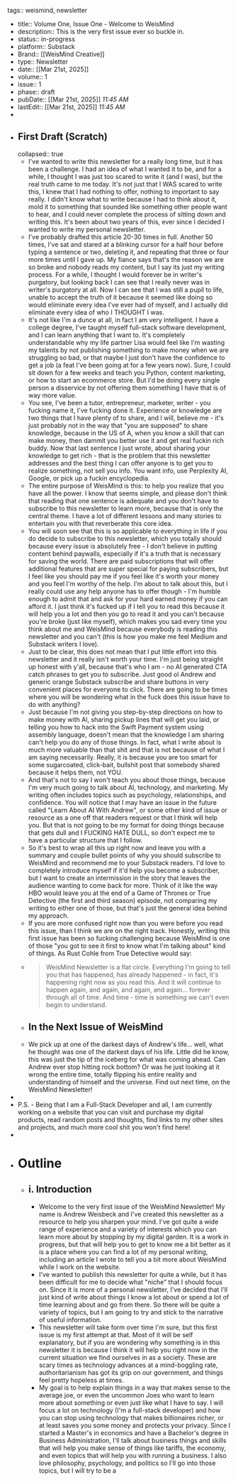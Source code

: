 tags:: weismind, newsletter

- title:: Volume One, Issue One - Welcome to WeisMind
- description:: This is the very first issue ever so buckle in.
- status:: in-progress
- platform:: Substack
- Brand:: [[WeisMind Creative]]
- type:: Newsletter
- date:: [[Mar 21st, 2025]]
- volume:: 1
- issue:: 1
- phase:: draft
- pubDate:: [[Mar 21st, 2025]] *11:45 AM*
- lastEdit:: [[Mar 21st, 2025]] *11:45 AM*
-
- ## First Draft (Scratch)
  collapsed:: true
	- I've wanted to write this newsletter for a really long time, but it has been a challenge. I had an idea of what I wanted it to be, and for a while, I thought I was just too scared to write it (and I was), but the real truth came to me today. It's not just that I WAS scared to write this, I knew that I had nothing to offer, nothing to important to say really. I didn't know what to write because I had to think about it, mold it to something that sounded like something other people want to hear, and I could never complete the process of sitting down and writing this. It's been about two years of this, ever since I decided I wanted to write my personal newsletter.
	- I've probably drafted this article 20-30 times in full. Another 50 times, I've sat and stared at a blinking cursor for a half hour before typing a sentence or two, deleting it, and repeating that three or four more times until I gave up. My fiance says that's the reason we are so broke and nobody reads my content, but I say its just my writing process. For a while, I thought I would forever be in writer's purgatory, but looking back I can see that I really never was in writer's purgatory at all. Now I can see that I was still a pupil to life, unable to accept the truth of it because it  seemed like doing so would eliminate every idea I've ever had of myself, and I actually did eliminate every idea of who I THOUGHT I was.
	- It's not like I'm a dunce at all, in fact I am very intelligent. I have a college degree, I've taught myself full-stack software development, and I can learn anything that I want to. It's completely understandable why my life partner Lisa would feel like I'm wasting my talents by not publishing something to make money when we are struggling so bad, or that maybe I just don't have the confidence to get a job (a feat I've been going at for a few years now). Sure, I could sit down for a few weeks and teach you Python, content marketing, or how to start an ecommerce store. But I'd be doing every single person a disservice by not offering them something I have that is of way more value.
	- You see, I've been a tutor, entrepreneur, marketer, writer - you fucking name it, I've fucking done it. Experience or knowledge are two things that I have plenty of to share, and I will, believe me - it's just probably not in the way that "you are supposed" to share knowledge, because in the US of A, when you know a skill that can make money, then dammit you better use it and get real fuckin rich buddy. Now that last sentence I just wrote, about sharing your knowledge to get rich - that is the problem that this newsletter addresses and the best thing I can offer anyone is to get you to realize something, not sell you info. You want info, use Perplexity AI, Google, or pick up a fuckin encyclopedia.
	- The entire purpose of WeisMind is this: to help you realize that you have all the power. I know that seems simple, and please don't think that reading that one sentence is adequate and you don't have to subscribe to this newsletter to learn more, because that is only the central theme. I have a lot of different lessons and many stories to entertain you with that reverberate this core idea.
	- You will soon see that this is so applicable to everything in life if you do decide to subscribe to this newsletter, which you totally should because every issue is absolutely free - I don't believe in putting content behind paywalls, especially if it's a truth that is necessary for saving the world. There are paid subscriptions that will offer additional features that are super special for paying subscribers, but I feel like you should pay me if you feel like it's worth your money and you feel I'm worthy of the help. I'm about to talk about this, but I really could use any help anyone has to offer though - I'm humble enough to admit that and ask for your hard earned money if you can afford it. I just think it's fucked up if I tell you to read this because it will help you a lot and then you go to read it and you can't because you're broke (just like myself), which makes you sad every time you think about me and WeisMind because everybody is reading this newsletter and you can't (this is how you make me feel Medium and Substack writers I love).
	- Just to be clear, this does not mean that I put little effort into this newsletter and it really isn't worth your time. I'm just being straight up honest with y'all, because that's who I am - no AI generated CTA catch phrases to get you to subscribe. Just good ol Andrew and generic orange Substack subscribe and share buttons in very convenient places for everyone to click. There are going to be times where you will be wondering what in the fuck does this issue have to do with anything?
	- Just because I'm not giving you step-by-step directions on how to make money with AI, sharing pickup lines that will get you laid, or telling you how to hack into the Swift Payment system using assembly language, doesn't mean that the knowledge I am sharing can't help you do any of those things. In fact, what I write about is much more valuable than that shit and that is not because of what I am saying necessarily. Really, it is because you are too smart for some sugarcoated, click-bait, bullshit post that somebody shared because it helps them, not YOU.
	- And that's not to say I won't teach you about those things, because I'm very much going to talk about AI, technology, and marketing. My writing often includes topics such as psychology, relationships, and confidence. You will notice that I may have an issue in the future called "Learn About AI With Andrew", or some other kind of issue or resource as a one off that readers request or that I think will help you. But that is not going to be my format for doing things because that gets dull and I FUCKING HATE DULL, so don't expect me to have a particular structure that I follow.
	- So it's best to wrap all this up right now and leave you with a summary and couple bullet points of why you should subscribe to WeisMind and recommend me to your Substack readers. I'd love to completely introduce myself if it'd help you become a subscriber, but I want to create an intermission in the story that leaves the audience wanting to come back for more. Think of it like the way HBO would leave you at the end of a Game of Thrones or True Detective (the first and third season) episode, not comparing my writing to either one of those, but that's just the general idea behind my approach.
	- If you are more confused right now than you were before you read this issue, than I think we are on the right track. Honestly, writing this first issue has been so fucking challenging because WeisMind is one of those "you got to see it first to know what I'm talking about" kind of things. As Rust Cohle from True Detective would say:
	- > WeisMind Newsletter is a flat circle. Everything I'm going to tell you that has happened, has already happened - in fact, it's happening right now as you read this.  And it will continue to happen again, and again, and again, and again... forever through all of time. And time - time is something we can't even begin to understand.
	- ## In the Next Issue of WeisMind
	- We pick up at one of the darkest days of Andrew's life... well, what he thought was one of the darkest days of his life. Little did he know, this was just the tip of the iceberg for what was coming ahead. Can Andrew ever stop hitting rock bottom? Or was he just looking at it wrong the entire time, totally flipping his entire reality and understanding of himself and the universe. Find out next time, on the WeisMind Newsletter!
-
- P.S. - Being that I am a Full-Stack Developer and all, I am currently working on a website that you can visit and purchase my digital products, read random posts and thoughts, find links to my other sites and projects, and much more cool shit you won't find here!
-
- # Outline
	- ## i. Introduction
		- Welcome to the very first issue of the WeisMind Newsletter! My name is Andrew Weisbeck and I've created this newsletter as a resource to help you sharpen your mind. I've got quite a wide range of experience and a variety of interests which you can learn more about by stopping by my digital garden. It is a work in progress, but that will help you to get to know me a bit better as it is a place where you can find a lot of my personal writing, including an article I wrote to tell you a bit more about WeisMind while I work on the website.
		- I've wanted to publish this newsletter for quite a while, but it has been difficult for me to decide what "niche" that I should focus on. Since it is more of a personal newsletter, I've decided that I'll just kind of write about things I know a lot about or spend a lot of time learning about and go from there. So there will be quite a variety of topics, but I am going to try and stick to the narrative of useful information.
		- This newsletter will take form over time I'm sure, but this first issue is my first attempt at that. Most of it will be self explanatory, but if you are wondering why something is in this newsletter it is because I think it will help you right now in the current situation we find ourselves in as a society. These are scary times as technology advances at a mind-boggling rate, authoritarianism has got its grip on our government, and things feel pretty hopeless at times.
		- My goal is to help explain things in a way that makes sense to the average joe, or even the uncommon Joes who want to learn more about something or even just like what I have to say. I will focus a lot on technology (I'm a full-stack developer) and how you can stop using technology that makes billionaires richer, or at least saves you some money and protects your privacy. Since I started a Master's in economics and have a Bachelor's degree in Business Administration, I'll talk about business things and skills that will help you make sense of things like tariffs, the economy, and even topics that will help you with running a business. I also love philosophy, psychology, and politics so I'll go into those topics, but I will try to be a